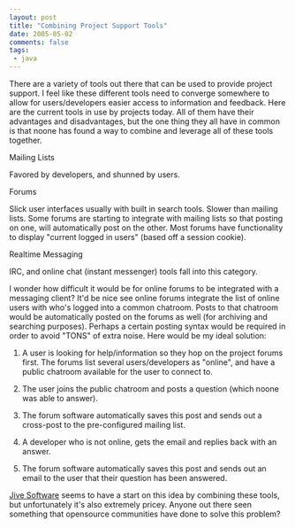 ```yaml
---
layout: post
title: "Combining Project Support Tools"
date: 2005-05-02
comments: false
tags:
 - java
---
```


There are a variety of tools out there that can be used to provide project support. I feel like these different tools need to converge somewhere to allow for users/developers easier access to information and feedback. Here are the current tools in use by projects today. All of them have their advantages and disadvantages, but the one thing they all have in common is that noone has found a way to combine and leverage all of these tools together.



Mailing Lists

Favored by developers, and shunned by users.



Forums

Slick user interfaces usually with built in search tools. Slower than mailing lists. Some forums are starting to integrate with mailing lists so that posting on one, will automatically post on the other. Most forums have functionality to display "current logged in users" (based off a session cookie).



Realtime Messaging

IRC, and online chat (instant messenger) tools fall into this category.



I wonder how difficult it would be for online forums to be integrated with a messaging client? It'd be nice see online forums integrate the list of online users with who's logged into a common chatroom. Posts to that chatroom would be automatically posted on the forums as well (for archiving and searching purposes). Perhaps a certain posting syntax would be required in order to avoid "TONS" of extra noise. Here would be my ideal solution:



  1. A user is looking for help/information so they hop on the project forums first. The forums list several users/developers as "online", and have a public chatroom available for the user to connect to.


  2. The user joins the public chatroom and posts a question (which noone was able to answer).


  3. The forum software automatically saves this post and sends out a cross-post to the pre-configured mailing list.


  4. A developer who is not online, gets the email and replies back with an answer.


  5. The forum software automatically saves this post and sends out an email to the user that their question has been answered.




[Jive Software](http://www.jivesoftware.com/support-suite.jsp) seems to have a start on this idea by combining these tools, but unfortunately it's also extremely pricey. Anyone out there seen something that opensource communities have done to solve this problem?

